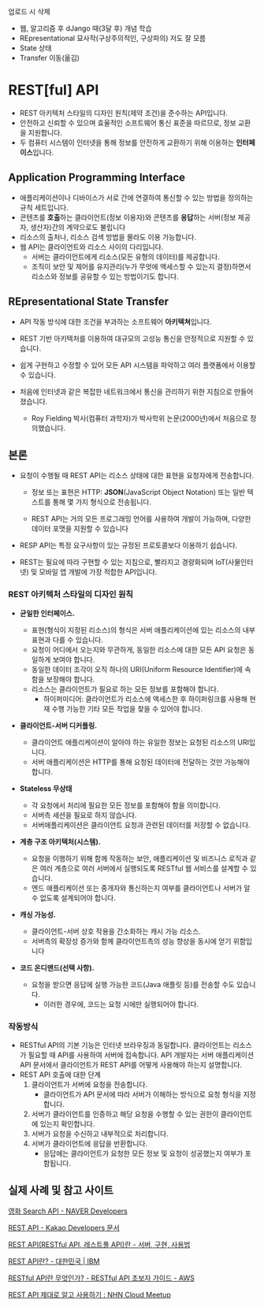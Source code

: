 업로드 시 삭제

- 웹, 알고리즘 후 dJango 때(3달 후) 개념 학습
- REpresentational 묘사작(구상주의적인, 구상파의) 저도 잘 모름
- State 상태
- Transfer 이동(옮김)

# REST[ful] API

- REST 아키텍처 스타일의 디자인 원칙(제약 조건)을 준수하는 API입니다.
- 안전하고 신뢰할 수 있으며 효율적인 소프트웨어 통신 표준을 따르므로, 정보 교환을 지원합니다.
- 두 컴퓨터 시스템이 인터넷을 통해 정보를 안전하게 교환하기 위해 이용하는 **인터페이스**입니다.

## Application Programming Interface

- 애플리케이션이나 디바이스가 서로 간에 연결하여 통신할 수 있는 방법을 정의하는 규칙 세트입니다.
- 콘텐츠를 **호출**하는 클라이언트(정보 이용자)와 콘텐츠를 **응답**하는 서버(정보 제공자, 생산자)간의 계약으로도 불립니다
- 리소스의 출처나, 리소스 검색 방법을 몰라도 이용 가능합니다.
- 웹 API는 클라이언트와 리소스 사이의 다리입니다.
  - 서버는 클라이언트에게 리소스(모든 유형의 데이터)를 제공합니다.
  - 조직이 보안 및 제어를 유지관리(누가 무엇에 액세스할 수 있는지 결정)하면서 리소스와 정보를 공유할 수 있는 방법이기도 합니다. 

## REpresentational State Transfer

- API 작동 방식에 대한 조건을 부과하는 소프트웨어 **아키텍쳐**입니다.

- REST 기반 아키텍처를 이용하여 대규모의 고성능 통신을 안정적으로 지원할 수 있습니다.

- 쉽게 구현하고 수정할 수 있어 모든 API 시스템을 파악하고 여러 플랫폼에서 이용할 수 있습니다.

- 처음에 인터넷과 같은 복잡한 네트워크에서 통신을 관리하기 위한 지침으로 만들어졌습니다.
  
  - Roy Fielding 박사(컴퓨터 과학자)가 박사학위 논문(2000년)에서 처음으로 정의했습니다.

## 본론

* 요청이 수행될 때 REST API는 리소스 상태에 대한 표현을 요청자에게 전송합니다.
  
  * 정보 또는 표현은 HTTP: **JSON**(JavaScript Object Notation) 또는 일반 텍스트를 통해 몇 가지 형식으로 전송됩니다.
  
  * REST API는 거의 모든 프로그래밍 언어를 사용하여 개발이 가능하며, 다양한 데이터 포맷을 지원할 수 있습니다

* RESP API는 특정 요구사항이 있는 규정된 프로토콜보다 이용하기 쉽습니다.

* REST는 필요에 따라 구현할 수 있는 지침으로, 빨라지고 경량화되며 IoT(사물인터넷) 및 모바일 앱 개발에 가장 적합한 API입니다.

### REST 아키텍처 스타일의 디자인 원칙

- **균일한 인터페이스.**
  
  - 표현(형식이 지정된 리소스)의 형식은 서버 애플리케이션에 있는 리소스의 내부 표현과 다를 수 있습니다.
  - 요청이 어디에서 오는지와 무관하게, 동일한 리소스에 대한 모든 API 요청은 동일하게 보여야 합니다. 
  - 동일한 데이터 조각이 오직 하나의 URI(Uniform Resource Identifier)에 속함을 보장해야 합니다. 
  - 리소스는 클라이언트가 필요로 하는 모든 정보를 포함해야 합니다.
    - 하이퍼미디어: 클라이언트가 리소스에 액세스한 후 하이퍼링크를 사용해 현재 수행 가능한 기타 모든 작업을 찾을 수 있어야 합니다.

- **클라이언트-서버 디커플링.**
  
  - 클라이언트 애플리케이션이 알아야 하는 유일한 정보는 요청된 리소스의 URI입니다.
  - 서버 애플리케이션은 HTTP를 통해 요청된 데이터에 전달하는 것만 가능해야 합니다.

- **Stateless 무상태**
  
  - 각 요청에서 처리에 필요한 모든 정보를 포함해야 함을 의미합니다.
  - 서버측 세션을 필요로 하지 않습니다.
  - 서버애플리케이션은 클라이언트 요청과 관련된 데이터를 저장할 수 없습니다.

- **계층 구조 아키텍처(시스템).**
  
  - 요청을 이행하기 위해 함께 작동하는 보안, 애플리케이션 및 비즈니스 로직과 같은 여러 계층으로 여러 서버에서 실행되도록 RESTful 웹 서비스를 설계할 수 있습니다.
  - 엔드 애플리케이션 또는 중개자와 통신하는지 여부를 클라이언트나 서버가 알 수 없도록 설계되어야 합니다.

- **캐싱 가능성.**
  
  - 클라이언트-서버 상호 작용을 간소화하는 캐시 가능 리소스.
  - 서버측의 확장성 증가와 함께 클라이언트측의 성능 향상을 동시에 얻기 위함입니다

- **코드 온디맨드(선택 사항).**
  
  - 요청을 받으면 응답에 실행 가능한 코드(Java 애플릿 등)를 전송할 수도 있습니다.
    - 이러한 경우에, 코드는 요청 시에만 실행되어야 합니다.

### 작동방식

- RESTful API의 기본 기능은 인터넷 브라우징과 동일합니다. 클라이언트는 리소스가 필요할 때 API를 사용하여 서버에 접속합니다. API 개발자는 서버 애플리케이션 API 문서에서 클라이언트가 REST API를 어떻게 사용해야 하는지 설명합니다. 
- REST API 호출에 대한 단계
  1. 클라이언트가 서버에 요청을 전송합니다.
     - 클라이언트가 API 문서에 따라 서버가 이해하는 방식으로 요청 형식을 지정합니다.
  2. 서버가 클라이언트를 인증하고 해당 요청을 수행할 수 있는 권한이 클라이언트에 있는지 확인합니다.
  3. 서버가 요청을 수신하고 내부적으로 처리합니다.
  4. 서버가 클라이언트에 응답을 반환합니다.
     - 응답에는 클라이언트가 요청한 모든 정보 및 요청이 성공했는지 여부가 포함됩니다. 

## 실제 사례 및 참고 사이트

[영화 Search API - NAVER Developers](https://developers.naver.com/docs/serviceapi/search/movie/movie.md)

[REST API - Kakao Developers 문서](https://developers.kakao.com/docs/latest/ko/kakaologin/rest-api)

[REST API(RESTful API, 레스트풀 API)란 - 서버, 구현, 사용법](https://www.redhat.com/ko/topics/api/what-is-a-rest-api)

[REST API란? - 대한민국 | IBM](https://www.ibm.com/kr-ko/cloud/learn/rest-apis)

[RESTful API란 무엇인가? - RESTful API 초보자 가이드 - AWS](https://aws.amazon.com/ko/what-is/restful-api/)

[REST API 제대로 알고 사용하기 : NHN Cloud Meetup](https://meetup.toast.com/posts/92)
